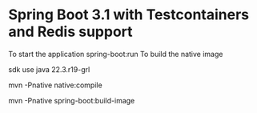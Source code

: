 # Spring Boot 3.1 with Testcontainers and Redis support

To start the application spring-boot:run
To build the native image

sdk use java 22.3.r19-grl

mvn -Pnative native:compile

mvn -Pnative spring-boot:build-image